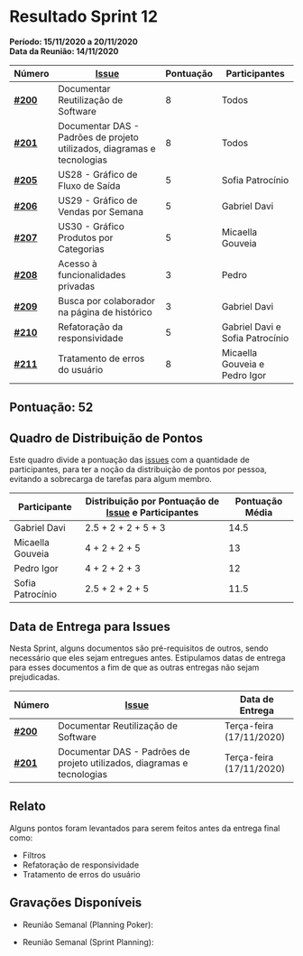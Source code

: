 # Resultado Sprint 12

**Período: 15/11/2020 a 20/11/2020**<br>
**Data da Reunião: 14/11/2020**

| Número | [Issue](Modeling/objeto?id=Issue) | Pontuação | Participantes |
|--------|-----------------------------------|-----------|---------------|
| [**#200**](https://github.com/UnBArqDsw/2020.1_G12_Stock/issues/200) | Documentar Reutilização de Software | 8 | Todos |
| [**#201**](https://github.com/UnBArqDsw/2020.1_G12_Stock/issues/201) | Documentar DAS - Padrões de projeto utilizados, diagramas e tecnologias | 8 | Todos |
| [**#205**](https://github.com/UnBArqDsw/2020.1_G12_Stock/issues/205) | US28 - Gráfico de Fluxo de Saída | 5 | Sofia Patrocínio |
| [**#206**](https://github.com/UnBArqDsw/2020.1_G12_Stock/issues/206) | US29 - Gráfico de Vendas por Semana | 5 | Gabriel Davi |
| [**#207**](https://github.com/UnBArqDsw/2020.1_G12_Stock/issues/207) | US30 - Gráfico Produtos por Categorias | 5 | Micaella Gouveia |
| [**#208**](https://github.com/UnBArqDsw/2020.1_G12_Stock/issues/208) | Acesso à funcionalidades privadas | 3 | Pedro |
| [**#209**](https://github.com/UnBArqDsw/2020.1_G12_Stock/issues/209) | Busca por colaborador na página de histórico | 3 | Gabriel Davi |
| [**#210**](https://github.com/UnBArqDsw/2020.1_G12_Stock/issues/210) | Refatoração da responsividade | 5 | Gabriel Davi e Sofia Patrocínio |
| [**#211**](https://github.com/UnBArqDsw/2020.1_G12_Stock/issues/210) | Tratamento de erros do usuário | 8 | Micaella  Gouveia e Pedro Igor |


## Pontuação: 52

## Quadro de Distribuição de Pontos

Este quadro divide a pontuação das [issues](Modeling/objeto?id=Issue) com a quantidade de participantes, para ter a noção da distribuição de pontos por pessoa, evitando a sobrecarga de tarefas para algum membro.

| Participante | Distribuição por Pontuação de [Issue](Modeling/objeto?id=Issue) e Participantes | Pontuação Média |
|--------------|---------------------------------------------------------------------------------|-----------------|
| Gabriel Davi | 2.5 + 2 + 2 + 5 + 3 | 14.5 |
| Micaella Gouveia | 4 + 2 + 2 + 5 | 13 |
| Pedro Igor | 4 + 2 + 2 + 3 | 12 |
| Sofia Patrocínio | 2.5 + 2 + 2 + 5 | 11.5 |

## Data de Entrega para Issues

Nesta Sprint, alguns documentos são pré-requisitos de outros, sendo necessário que eles sejam entregues antes. Estipulamos datas de entrega para esses documentos a fim de que as outras entregas não sejam prejudicadas.


| Número | [Issue](Modeling/objeto?id=Issue) | Data de Entrega |
|--------|-----------------------------------|-----------------|
| [**#200**](https://github.com/UnBArqDsw/2020.1_G12_Stock/issues/200) | Documentar Reutilização de Software| Terça-feira<br>(17/11/2020) |
|[**#201**](https://github.com/UnBArqDsw/2020.1_G12_Stock/issues/201) | Documentar DAS - Padrões de projeto utilizados, diagramas e tecnologias |Terça-feira<br>(17/11/2020)|


## Relato
Alguns pontos foram levantados para serem feitos antes da entrega final como:
* Filtros
* Refatoração de responsividade
* Tratamento de erros do usuário

## Gravações Disponíveis

- Reunião Semanal (Planning Poker):

- Reunião Semanal (Sprint Planning):
